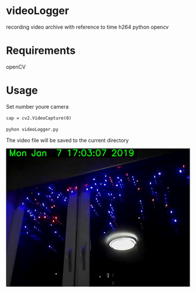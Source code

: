 # videoLogger
recording video archive with reference to time  h264  python opencv

# Requirements
openCV

# Usage
Set number youre camera 
```
cap = cv2.VideoCapture(0)

```

`pyhon videoLogger.py`

The video file will be saved to the current directory

![](./output.png)

